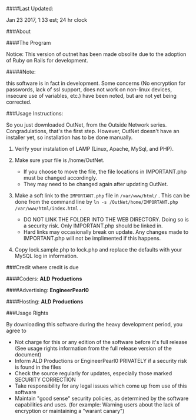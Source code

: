 ####Last Updated:

Jan 23 2017, 1:33 est; 24 hr clock

###About

####The Program

Notice: This version of outnet has been made obsolite due to the adoption of Ruby on Rails for development.

#####Note:

this software is in fact in development. Some concerns (No encryption for passwords, lack of ssl support, does not work on non-linux devices, insecure use of variables, etc.) have been noted, but are not yet being corrected.

###Usage Instructions:

So you just downloaded OutNet, from the Outside Network series. Congradulations, that's the first step. However, OutNet doesn't have an installer yet, so installation has to be done manually.

 1. Verify your instalation of LAMP (Linux, Apache, MySql, and PHP).
 
 2. Make sure your file is /home/OutNet.
    - If you choose to move the file, the file locations in IMPORTANT.php must be changed accordingly. 
    - They may need to be changed again after updating OutNet.
 
 3. Make a soft link to the `IMPORTANT.php` file in `/var/www/html/` . This can be done from the command line by `ln -s /OutNet/home/IMPORTANT.php /var/www/html/index.html` .
    - DO NOT LINK THE FOLDER INTO THE WEB DIRECTORY. Doing so is a security risk. Only IMPORTANT.php should be linked in.
    - Hard links may occasionally break on update. Any changes made to IMPORTANT.php will not be implimented if this happens.
 
 4. Copy lock.sample.php to lock.php and replace the defaults with your MySQL log in information.

###Credit where credit is due

####Coders:
**ALD Productions** 

####Advertising:
**EngineerPearl0**

####Hosting:
**ALD Productions**

###Usage Rights

By downloading this software during the heavy development period, you agree to 

- Not charge for this or any edition of the software before it's full release (See usage rights information from the full release version of the document)
- Inform ALD Productions or EngineerPearl0 PRIVATELY if a security risk is found in the files
- Check the source regularly for updates, especially those marked SECURITY CORRECTION
- Take responsibility for any legal issues which come up from use of this software
- Maintain "good sense" security policies, as determined by the software capabilities and uses. (for example: Warning users about the lack of encryption or maintaining a "warant canary")
